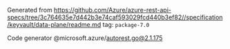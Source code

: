 Generated from https://github.com/Azure/azure-rest-api-specs/tree/3c764635e7d442b3e74caf593029fcd440b3ef82//specification/keyvault/data-plane/readme.md tag: `package-7.0`

Code generator @microsoft.azure/autorest.go@2.1.175


